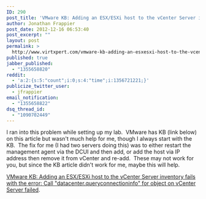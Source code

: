 ```yaml
---
ID: 290
post_title: 'VMware KB: Adding an ESX/ESXi host to the vCenter Server inventory fails with the error: Call &#8220;datacenter.queryconnectioninfo&#8221; for object on vCenter Server failed'
author: Jonathan Frappier
post_date: 2012-12-16 06:53:40
post_excerpt: ""
layout: post
permalink: >
  http://www.virtxpert.com/vmware-kb-adding-an-esxesxi-host-to-the-vcenter-server-inventory-fails-with-the-error-call-datacenter-queryconnectioninfo-for-object-on-vcenter-server-failed/
published: true
jabber_published:
  - "1355658820"
reddit:
  - 'a:2:{s:5:"count";i:0;s:4:"time";i:1356721221;}'
publicize_twitter_user:
  - jfrappier
email_notification:
  - "1355658822"
dsq_thread_id:
  - "1090702449"
---
```

I ran into this problem while setting up my lab.  VMware has KB (link below) on this article but wasn't much help for me, though I always start with the KB.  The fix for me (I had two servers doing this) was to either restart the management agent via the DCUI and then add, or add the host via IP address then remove it from vCenter and re-add.  These may not work for you, but since the KB article didn't work for me, maybe this will help.

<a href="http://kb.vmware.com/selfservice/microsites/search.do?language=en_US&amp;cmd=displayKC&amp;externalId=1027672#.UM22EocQZ1Y.wordpress">VMware KB: Adding an ESX/ESXi host to the vCenter Server inventory fails with the error: Call "datacenter.queryconnectioninfo" for object on vCenter Server failed</a>.